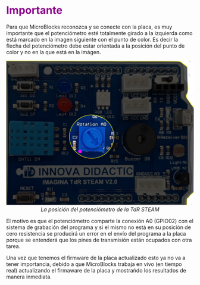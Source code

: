 # <FONT COLOR=#8B008B>Importante</font>
Para que MicroBlocks reconozca y se conecte con la placa, es muy importante que el potenciómetro esté totalmente girado a la izquierda como está marcado en la imagen siguiente con el punto de color. Es decir la flecha del potenciómetro debe estar orientada a la posición del punto de color y no en la que está en la imágen.

<center>

![La posición del potenciómetro de la TdR STEAM](../img/info/Pos_pot_TdR.png)  
*La posición del potenciómetro de la TdR STEAM*

</center>

El motivo es que el potenciómetro comparte la conexión A0 (GPIO02) con el sistema de grabación del programa y si el mismo no está en su posición de cero resistencia se producirá un error en el envío del programa a la placa porque se entenderá que los pines de transmisión están ocupados con otra tarea.

Una vez que tenemos el firmware de la placa actualizado esto ya no va a tener importancia, debido a que MicroBlocks trabaja en vivo (en tiempo real) actualizando el firmaware de la placa y mostrańdo los resultados de manera inmediata.


